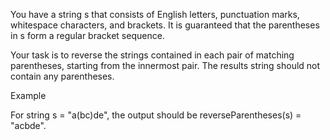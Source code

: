 You have a string s that consists of English letters, punctuation marks, whitespace characters, and brackets. 
It is guaranteed that the parentheses in s form a regular bracket sequence.

Your task is to reverse the strings contained in each pair of matching parentheses, starting from the innermost pair.
The results string should not contain any parentheses.

Example

For string s = "a(bc)de", the output should be
reverseParentheses(s) = "acbde".
